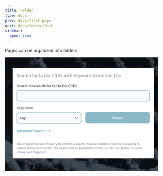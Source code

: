 ```yaml
---
title: Folder
type: docs
prev: docs/first-page
next: docs/folder/leaf
sidebar:
  open: true
---
```


Pages can be organized into folders.


![Screenshot](fanta.png)
